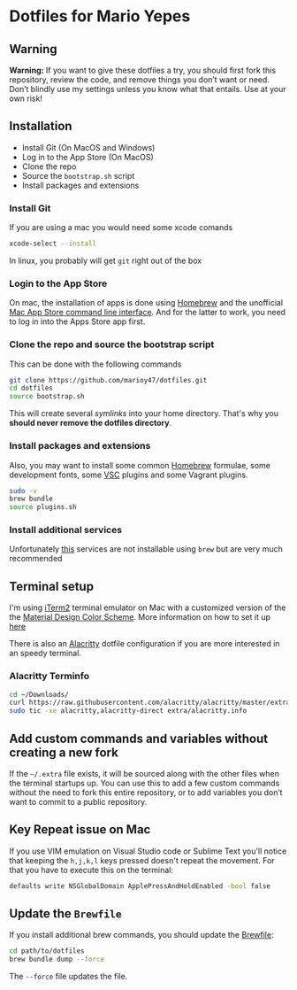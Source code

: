 # Dotfiles for Mario Yepes

## Warning

**Warning:** If you want to give these dotfiles a try, you should first fork this repository, review the code, and remove things you don’t want or need. Don’t blindly use my settings unless you know what that entails. Use at your own risk!

## Installation

- Install Git (On MacOS and Windows)
- Log in to the App Store (On MacOS)
- Clone the repo
- Source the `bootstrap.sh` script
- Install packages and extensions

### Install Git

If you are using a mac you would need some xcode comands

```bash
xcode-select --install
```

In linux, you probably will get `git` right out of the box

### Login to the App Store

On mac, the installation of apps is done using [Homebrew](https://brew.sh/) and the unofficial [Mac App Store command line interface](https://github.com/mas-cli/mas). And for the latter to work, you need to log in into the Apps Store app first.

### Clone the repo and source the bootstrap script

This can be done with the following commands

```bash
git clone https://github.com/marioy47/dotfiles.git
cd dotfiles
source bootstrap.sh
```

This will create several _symlinks_ into your home directory. That's why you **should never remove the dotfiles directory**.

### Install packages and extensions

Also, you may want to install some common [Homebrew](http://brew.sh/) formulae, some development fonts, some [VSC](https://code.visualstudio.com) plugins and some Vagrant plugins.

```bash
sudo -v
brew bundle
source plugins.sh
```

### Install additional services

Unfortunately [this](http://www.gingerbeardman.com/services/) services are not installable using `brew` but are very much recommended

## Terminal setup

I'm using [iTerm2](https://www.iterm2.com) terminal emulator on Mac with a customized version of the the [Material Design Color Scheme](https://github.com/MartinSeeler/iterm2-material-design). More information on how to set it up [here](http://iterm2colorschemes.com/)

There is also an [Alacritty](https://github.com/alacritty/alacritty/) dotfile configuration if you are more interested in an speedy terminal.

### Alacritty Terminfo

```bash
cd ~/Downloads/
curl https://raw.githubusercontent.com/alacritty/alacritty/master/extra/alacritty.info -O
sudo tic -xe alacritty,alacritty-direct extra/alacritty.info
```

## Add custom commands and variables without creating a new fork

If the `~/.extra` file exists, it will be sourced along with the other files when the terminal startups up. You can use this to add a few custom commands without the need to fork this entire repository, or to add variables you don’t want to commit to a public repository.

## Key Repeat issue on Mac

If you use VIM emulation on Visual Studio code or Sublime Text you'll notice that keeping the `h,j,k,l` keys pressed doesn't repeat the movement. For that you have to execute this on the terminal:

```bash
defaults write NSGlobalDomain ApplePressAndHoldEnabled -bool false
```

## Update the `Brewfile`

If you install additional brew commands, you should update the [Brewfile](Brewfile):

```bash
cd path/to/dotfiles
brew bundle dump --force
```

The `--force` file updates the file.

